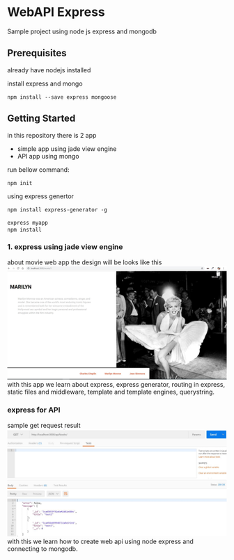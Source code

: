 # WebAPI Express
Sample project using node js express and mongodb

## Prerequisites
already have nodejs installed

install express and mongo
```
npm install --save express mongoose
```

## Getting Started
in this repository there is 2 app
- simple app using jade view engine
- API app using mongo

run bellow command:

```
npm init
```
using express genertor
```
npm install express-generator -g
```
```
express myapp
npm install
```
### 1. express using jade view engine
about movie web app the design will be looks like this
![](./CaptureWebApp.jpg)
with this app we learn about express, express generator, routing in express, static files and middleware, template and template engines, querystring.
### express for API
sample get request result
![](./Capturewebapi.JPG)
with this we learn how to create web api using node express and connecting to mongodb.
